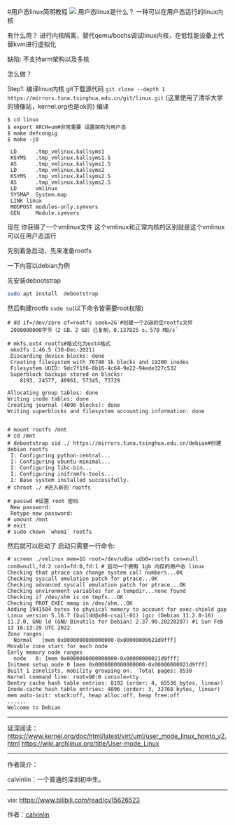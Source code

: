 #用户态linux简明教程
![](https://s3.bmp.ovh/imgs/2022/03/164eccd6da50e10d.png)
用户态linux是什么？
一种可以在用户态运行的linux内核

有什么用？
进行内核隔离，替代qemu/bochs调试linux内核，在低性能设备上代替kvm进行虚拟化

缺陷:
不支持arm架构以及多核

怎么做？

Step1:
编译linux内核
git下载源代码
`git clone --depth 1 https://mirrors.tuna.tsinghua.edu.cn/git/linux.git` (这里使用了清华大学的镜像站，kernel.org也是ok的)
编译
```
$ cd linux
$ export ARCH=um#非常重要 设置架构为用户态
$ make defcongig
$ make -j8

 LD      .tmp_vmlinux.kallsyms1
 KSYMS   .tmp_vmlinux.kallsyms1.S
 AS      .tmp_vmlinux.kallsyms1.S
 LD      .tmp_vmlinux.kallsyms2
 KSYMS   .tmp_vmlinux.kallsyms2.S
 AS      .tmp_vmlinux.kallsyms2.S
 LD      vmlinux
 SYSMAP  System.map
 LINK linux
 MODPOST modules-only.symvers
 GEN     Module.symvers
```


现在 你获得了一个vmlinux文件 这个vmlinux和正常内核的区别就是这个vmlinux可以在用户态运行

先别着急启动，先来准备rootfs

一下内容以debian为例

先安装debootstrap
```bash
sudo apt install  debootstrap
```
然后构建rootfs
`sudo su`(以下命令皆需要root权限)
```
# dd if=/dev/zero of=rootfs seek=2G`#创建一个2GB的空rootfs文件
 2000000000字节（2 GB，2 GB）已复制，0.137825 s，570 MB/s`

# mkfs.ext4 rootfs#格式化为ext4格式
 mke2fs 1.46.5 (30-Dec-2021)
 Discarding device blocks: done                            
 Creating filesystem with 76748 1k blocks and 19200 inodes
 Filesystem UUID: 9dc7f1f6-8b16-4c64-9e22-94ede327c532
 Superblock backups stored on blocks: 
  	8193, 24577, 40961, 57345, 73729

Allocating group tables: done                            
Writing inode tables: done                            
Creating journal (4096 blocks): done
Writing superblocks and filesystem accounting information: done 


# mount rootfs /mnt
# cd /mnt
# debootstrap sid ./ https://mirrors.tuna.tsinghua.edu.cn/debian#创建debian rootfs
 I: Configuring python-central... 
 I: Configuring ubuntu-minimal... 
 I: Configuring libc-bin... 
 I: Configuring initramfs-tools... 
 I: Base system installed successfully.
# chroot ./ #进入新的`rootfs

# passwd #设置 root 密码 
 New password: 
 Retype new password: 
# umount /mnt
# exit
# sudo chown `whomi` rootfs
```

然后就可以启动了
启动只需要一行命令:
```
# screen ./vmlinux mem=1G root=/dev/udba udb0=rootfs con=null con0=null,fd:2 con1=fd:0,fd:1 # 启动一个拥有 1gb 内存的用户态 linux
Checking that ptrace can change system call numbers...OK
Checking syscall emulation patch for ptrace...OK
Checking advanced syscall emulation patch for ptrace...OK
Checking environment variables for a tempdir...none found
Checking if /dev/shm is on tmpfs...OK
Checking PROT_EXEC mmap in /dev/shm...OK
Adding 1941504 bytes to physical memory to account for exec-shield gap
Linux version 5.16.7 (buildd@x86-csail-01) (gcc (Debian 11.2.0-16) 11.2.0, GNU ld (GNU Binutils for Debian) 2.37.90.20220207) #1 Sun Feb 13 16:13:29 UTC 2022
Zone ranges:
  Normal   [mem 0x0000000000000000-0x00000000621d9fff]
Movable zone start for each node
Early memory node ranges
  node   0: [mem 0x0000000000000000-0x00000000021d9fff]
Initmem setup node 0 [mem 0x0000000000000000-0x00000000021d9fff]
Built 1 zonelists, mobility grouping on.  Total pages: 8530
Kernel command line: root=98:0 console=tty
Dentry cache hash table entries: 8192 (order: 4, 65536 bytes, linear)
Inode-cache hash table entries: 4096 (order: 3, 32768 bytes, linear)
mem auto-init: stack:off, heap alloc:off, heap free:off
......
Welcome to Debian

```

---
延深阅读：
https://www.kernel.org/doc/html/latest/virt/uml/user_mode_linux_howto_v2.html
https://wiki.archlinux.org/title/User-mode_Linux

---
作者简介：

calvinlin：一个普通的深圳初中生。

------

via: https://www.bilibili.com/read/cv15626523

作者：[calvinlin](https://space.bilibili.com/525982547)
